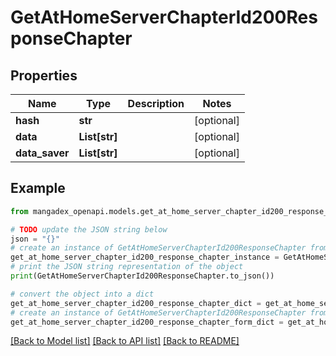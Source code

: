 # GetAtHomeServerChapterId200ResponseChapter


## Properties

Name | Type | Description | Notes
------------ | ------------- | ------------- | -------------
**hash** | **str** |  | [optional] 
**data** | **List[str]** |  | [optional] 
**data_saver** | **List[str]** |  | [optional] 

## Example

```python
from mangadex_openapi.models.get_at_home_server_chapter_id200_response_chapter import GetAtHomeServerChapterId200ResponseChapter

# TODO update the JSON string below
json = "{}"
# create an instance of GetAtHomeServerChapterId200ResponseChapter from a JSON string
get_at_home_server_chapter_id200_response_chapter_instance = GetAtHomeServerChapterId200ResponseChapter.from_json(json)
# print the JSON string representation of the object
print(GetAtHomeServerChapterId200ResponseChapter.to_json())

# convert the object into a dict
get_at_home_server_chapter_id200_response_chapter_dict = get_at_home_server_chapter_id200_response_chapter_instance.to_dict()
# create an instance of GetAtHomeServerChapterId200ResponseChapter from a dict
get_at_home_server_chapter_id200_response_chapter_form_dict = get_at_home_server_chapter_id200_response_chapter.from_dict(get_at_home_server_chapter_id200_response_chapter_dict)
```
[[Back to Model list]](../README.md#documentation-for-models) [[Back to API list]](../README.md#documentation-for-api-endpoints) [[Back to README]](../README.md)


